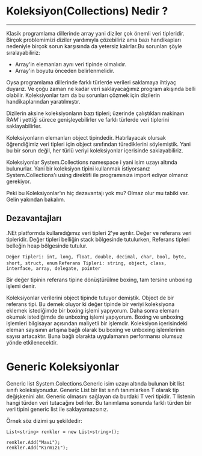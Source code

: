 # Koleksiyon(Collections) Nedir ?
---
Klasik programlama dillerinde array yani diziler çok önemli veri tipleridir. Birçok problemimizi diziler yardımıyla çözebiliriz ama bazı handikapları nedeniyle birçok sorun karşısında da yetersiz kalırlar.Bu sorunları şöyle sıralayabiliriz:

* Array'in elemanları aynı veri tipinde olmalıdır.
* Array'in boyutu önceden belirlenmelidir.

Oysa programlama dillerinde farklı türlerde verileri saklamaya ihtiyaç duyarız. Ve çoğu zaman ne kadar veri saklayacağımız program akışında belli olabilir. Koleksiyonlar tam da bu sorunları çözmek için dizilerin handikaplarından yaratılmıştır.

Dizilerin aksine koleksiyonların bazı tipleri; üzerinde çalıştıkları makinaın RAM'i yettiği sürece genişleyebilirler ve farklı türlerde veri tiplerini saklayabilirler.

Koleksiyonların elemanları object tipindedir. Hatırlayacak olursak öğrendiğimiz veri tipleri için object sınıfından türediklerini söylemiştik. Yani bu bir sorun değil, her türlü veriyi koleksiyonlar içerisinde saklayabiliriz.

Koleksiyonlar System.Collections namespace i yani isim uzayı altında bulunurlar. Yani bir koleksiyon tipini kullanmak istiyorsanız System.Collections'ı using direktifi ile programınıza import ediyor olmanız gerekiyor.

Peki bu Koleksiyonlar'ın hiç dezavantajı yok mu? Olmaz olur mu tabiki var. Gelin yakından bakalım.

## Dezavantajları

.NEt platformda kullanıdığımız veri tipleri 2'ye ayrılır. Değer ve referans veri tipleridir. Değer tipleri belliğin stack bölgesinde tutulurken, Referans tipleri belleğin heap bölgesinde tutulur.

`Değer Tipleri: int, long, float, double, decimal, char, bool, byte, short, struct, enum`
`Referans Tipleri: string, object, class, interface, array, delegate, pointer`

Bir değer tipinin referans tipine dönüştürülme boxing, tam tersine unboxing işlemi denir.

Koleksiyonlar verilerini object tipinde tutuyor demiştik. Object de bir referans tipi. Bu demek oluyor ki değer tipinde bir veriyi koleksiyona eklemek istediğimde bir boxing işlemi yapıyorum. Daha sonra elemanı okumak istediğimde de unboxing işlemi yapıyorum. Boxing ve unboxing işlemleri bilgisayar açısından maliyetli bir işlemdir. Koleksiyon içerisindeki eleman sayısının artışına bağlı olarak bu boxing ve unboxing işlemlerinin sayısı artacaktır. Buna bağlı olarakta uygulamanın performansı olumsuz yönde etkilenecektir.

# Generic Koleksiyonlar

Generic list System.Colections.Generic isim uzayı altında bulunan bit list sınıfı koleksiyonudur. Generic List bir list sınıfı tanımlarken T olarak tip değişkenini alır. Generic olmasını sağlayan da burdaki T veri tipidir. T listenin hangi türden veri tutacağını belirler. Bu tanımlama sonunda farklı türden bir veri tipini generic list ile saklayamazsınız.

Örnek söz dizimi şu şekildedir:

```
List<string> renkler = new List<string>();

renkler.Add("Mavi");
renkler.Add("Kırmızı");
```

